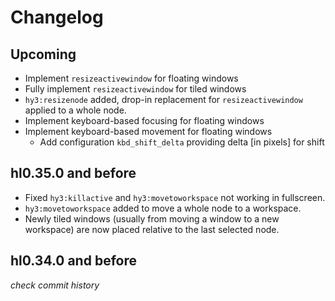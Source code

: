 # Changelog

## Upcoming

- Implement `resizeactivewindow` for floating windows
- Fully implement `resizeactivewindow` for tiled windows
- `hy3:resizenode` added, drop-in replacement for `resizeactivewindow` applied to a whole node.
- Implement keyboard-based focusing for floating windows
- Implement keyboard-based movement for floating windows
  - Add configuration `kbd_shift_delta` providing delta [in pixels] for shift
## hl0.35.0 and before

- Fixed `hy3:killactive` and `hy3:movetoworkspace` not working in fullscreen.
- `hy3:movetoworkspace` added to move a whole node to a workspace.
- Newly tiled windows (usually from moving a window to a new workspace) are now
placed relative to the last selected node.

## hl0.34.0 and before
*check commit history*
